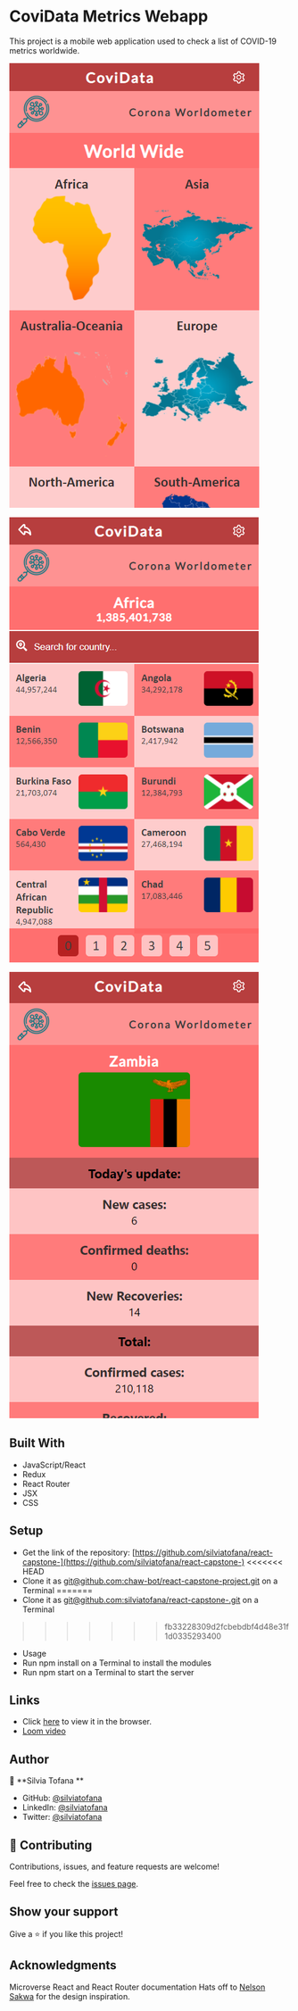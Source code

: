 # CoviData Metrics Webapp
This project is a mobile web application used to check a list of COVID-19 metrics worldwide.

![HomePage](./src/images/Screenshot1.png)

![Continents Page](./src/images/Screenshot2.png)

![Details Page](./src/images/Screenshot3.png)

## Built With
- JavaScript/React
- Redux
- React Router
- JSX
- CSS
  
## Setup
- Get the link of the repository: [https://github.com/silviatofana/react-capstone-](https://github.com/silviatofana/react-capstone-)
<<<<<<< HEAD
- Clone it as [git@github.com:chaw-bot/react-capstone-project.git](git@github.com:silviatofana/react-capstone-.git) on a Terminal
=======
- Clone it as [git@github.com:silviatofana/react-capstone-.git](git@github.com:silviatofana/react-capstone-.git) on a Terminal
>>>>>>> fb33228309d2fcbebdbf4d48e31f1d0335293400
- Usage
- Run npm install on a Terminal to install the modules
- Run npm start on a Terminal to start the server

## Links
- Click [here](https://effulgent-pegasus-151d85.netlify.app/) to view it in the browser.
- [Loom video]()
  
## Author


👤 **Silvia Tofana **

- GitHub: [@silviatofana](https://github.com/silviatofana)
- LinkedIn: [@silviatofana](www.linkedin.com/in/silvia-tofana)
- Twitter: [@silviatofana](https://twitter.com/SilviaTofana)


## 🤝 Contributing

Contributions, issues, and feature requests are welcome!

Feel free to check the [issues page](https://github.com/silviatofana/react-capstone-/issues).

## Show your support

Give a ⭐️ if you like this project!

## Acknowledgments
Microverse
React and React Router documentation
Hats off to [Nelson Sakwa](https://www.behance.net/sakwadesignstudio) for the design inspiration.
